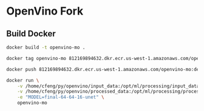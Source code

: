 # OpenVino Fork

## Build Docker

```bash
docker build -t openvino-mo .
```

```bash
docker tag openvino-mo 812169894632.dkr.ecr.us-west-1.amazonaws.com/openvino-mo:dev
```

```bash
docker push 812169894632.dkr.ecr.us-west-1.amazonaws.com/openvino-mo:dev
```

```bash
docker run \
    -v /home/cfeng/py/openvino/input_data:/opt/ml/processing/input_data \
    -v /home/cfeng/py/openvino/processed_data:/opt/ml/processing/processed_data \
    -e "MODEL=final-64-64-16-unet" \
    openvino-mo
```